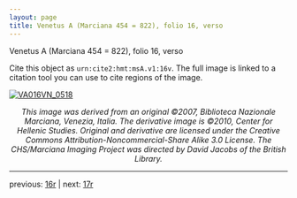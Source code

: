 ```yaml
---
layout: page
title: Venetus A (Marciana 454 = 822), folio 16, verso
---
```


Venetus A (Marciana 454 = 822), folio 16, verso

Cite this object as `urn:cite2:hmt:msA.v1:16v`.  The full image is linked to a citation tool you can use to cite regions of the image.

[![VA016VN_0518](http://www.homermultitext.org/iipsrv?IIIF=/project/homer/pyramidal/deepzoom/hmt/vaimg/2017a/VA016VN_0518.tif/full/800,/0/default.jpg)](http://www.homermultitext.org/ict2/?urn=urn:cite2:hmt:vaimg.2017a:VA016VN_0518) 

<p style="text-align: center; font-style: italic;">This image was derived from an original ©2007, Biblioteca Nazionale Marciana, Venezia, Italia. The derivative image is ©2010, Center for Hellenic Studies. Original and derivative are licensed under the Creative Commons Attribution-Noncommercial-Share Alike 3.0 License. The CHS/Marciana Imaging Project was directed by David Jacobs of the British Library.</p>

---

previous: [16r](../16r/) | next: [17r](../17r/)